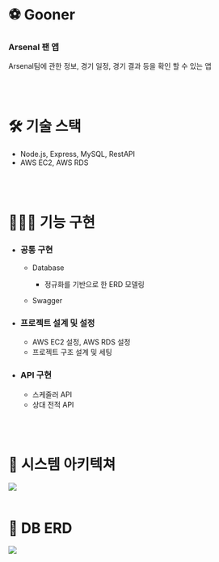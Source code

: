 # ⚽️ Gooner
### Arsenal 팬 앱
Arsenal팀에 관한 정보, 경기 일정, 경기 결과 등을 확인 할 수 있는 앱

<br/>
<br/>

# 🛠 기술 스택
- Node.js, Express, MySQL, RestAPI
- AWS EC2, AWS RDS

<br/>
<br/>

# 👩🏻‍💻 기능 구현
- ### 공통 구현
  - Database
    - 정규화를 기반으로 한 ERD 모델링
  
  - Swagger

-  ### 프로젝트 설계 및 설정
    - AWS EC2 설정, AWS RDS 설정
    - 프로젝트 구조 설계 및 세팅
      
-  ### API 구현
    - 스케줄러 API
    - 상대 전적 API
 
<br/>
<br/>

# 🔗 시스템 아키텍쳐
<img wide="100%"  src ="https://github.com/yjin-01/gooner/blob/main/public/Gooner-back.png?raw=true">

<br/>
<br/>

# 🔎 DB ERD
<img wide="100%"  src ="https://github.com/yjin-01/gooner/blob/main/public/Gooner-erd.png?raw=true">

